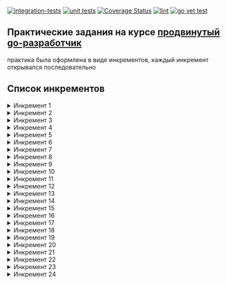 [![integration-tests](https://github.com/belamov/ypgo-url-shortener/actions/workflows/shortenertest.yml/badge.svg)](https://github.com/belamov/ypgo-url-shortener/actions/workflows/shortenertest.yml)
[![unit tests](https://github.com/belamov/ypgo-url-shortener/actions/workflows/tests.yml/badge.svg)](https://github.com/belamov/ypgo-url-shortener/actions/workflows/tests.yml)
[![Coverage Status](https://coveralls.io/repos/github/belamov/ypgo-url-shortener/badge.svg?branch=main)](https://coveralls.io/github/belamov/ypgo-url-shortener?branch=main)
[![lint](https://github.com/belamov/ypgo-url-shortener/actions/workflows/lint.yml/badge.svg)](https://github.com/belamov/ypgo-url-shortener/actions/workflows/golangci-lint.yml)
[![go vet test](https://github.com/belamov/ypgo-url-shortener/actions/workflows/statictest.yml/badge.svg)](https://github.com/belamov/ypgo-url-shortener/actions/workflows/statictest.yml)

## Практические задания на курсе [продвинутый go-разработчик](https://practicum.yandex.ru/go-advanced/)

практика была оформлена в виде инкрементов, каждый инкремент открывался последовательно

## Список инкрементов

<details>
  <summary>Инкремент 1</summary>

Напишите сервис для сокращения длинных URL. Требования:
* Сервер должен быть доступен по адресу: `http://localhost:8080`.
* Сервер должен предоставлять два эндпоинта: `POST /` и `GET /{id}`.
* Эндпоинт `POST /` принимает в теле запроса строку URL для сокращения и возвращает ответ с кодом `201` и сокращённым URL в виде текстовой строки в теле.
* Эндпоинт `GET /{id}` принимает в качестве URL-параметра идентификатор сокращённого URL и возвращает ответ с кодом `307` и оригинальным URL в HTTP-заголовке Location.
* Нужно учесть некорректные запросы и возвращать для них ответ с кодом `400`.

</details>

<details>
  <summary>Инкремент 2</summary>

 Покройте сервис юнит-тестами. Сконцентрируйтесь на покрытии тестами эндпоинтов, чтобы защитить API сервиса от случайных изменений.

</details>

<details>
  <summary>Инкремент 3</summary>

 Вы написали приложение с помощью стандартной библиотеки `net/http`. Используя любой пакет (роутер или фреймворк), совместимый с net/http, перепишите ваш код.
Задача направлена на рефакторинг приложения с помощью готовой библиотеки.

Обратите внимание, что необязательно запускать приложение вручную: тесты, которые вы написали до этого, помогут вам в рефакторинге.

</details>

<details>
  <summary>Инкремент 4</summary>

Добавьте в сервер новый эндпоинт `POST /api/shorten`, принимающий в теле запроса JSON-объект `{"url":"<some_url>"}` и возвращающий в ответ объект `{"result":"<shorten_url>"}`.

Не забудьте добавить тесты на новый эндпоинт, как и на предыдущие.

Помните про HTTP content negotiation, проставляйте правильные значения в заголовок `Content-Type`.

</details>

<details>
  <summary>Инкремент 5</summary>

Добавьте возможность конфигурировать сервис с помощью переменных окружения:
* адрес запуска HTTP-сервера с помощью переменной `SERVER_ADDRESS`.
* базовый адрес результирующего сокращённого URL с помощью переменной `BASE_URL`.
</details>

<details>
  <summary>Инкремент 6</summary>

Сохраняйте все сокращённые URL на диск в виде файла. При перезапуске приложения все URL должны быть восстановлены.

Путь до файла должен передаваться в переменной окружения `FILE_STORAGE_PATH`.

При отсутствии переменной окружения или при её пустом значении вернитесь к хранению сокращённых URL в памяти.
</details>

<details>
  <summary>Инкремент 7</summary>

Поддержите конфигурирование сервиса с помощью флагов командной строки наравне с уже имеющимися переменными окружения:
* флаг `-a`, отвечающий за адрес запуска HTTP-сервера (переменная `SERVER_ADDRESS`);
* флаг `-b`, отвечающий за базовый адрес результирующего сокращённого URL (переменная `BASE_URL`);
* флаг `-f`, отвечающий за путь до файла с сокращёнными URL (переменная `FILE_STORAGE_PATH`).

Во всех случаях должны быть:
* значения по умолчанию,
* приоритет значений, полученных через ENV, перед значениями, задаваемыми посредством флагов.
</details>

<details>
  <summary>Инкремент 8</summary>

Добавьте поддержку `gzip` в ваш сервис. Научите его:
* принимать запросы в сжатом формате (HTTP-заголовок `Content-Encoding`);
* отдавать сжатый ответ клиенту, который поддерживает обработку сжатых ответов (HTTP-заголовок `Accept-Encoding`).

Вспомните middleware из урока про HTTP-сервер, это может вам помочь.
</details>

<details>
  <summary>Инкремент 9</summary>

Добавьте в сервис функциональность аутентификации пользователя.

Сервис должен:
* Выдавать пользователю симметрично подписанную куку, содержащую уникальный идентификатор пользователя, если такой куки не существует или она не проходит проверку подлинности.
* Иметь хендлер `GET /api/user/urls`, который сможет вернуть пользователю все когда-либо сокращённые им URL в формате:
```
[
    {
        "short_url": "http://...",
        "original_url": "http://..."
    },
    ...
]
```
При отсутствии сокращённых пользователем URL хендлер должен отдавать HTTP-статус `204 No Content`.
Получить куки запроса можно из поля `(*http.Request).Cookie`, а установить — методом `http.SetCookie`.
</details>

<details>
  <summary>Инкремент 10</summary>

* Добавьте в сервис функциональность подключения к базе данных. В качестве СУБД используйте PostgreSQL не ниже 10 версии.
* Добавьте в сервис хендлер `GET /ping`, который при запросе проверяет соединение с базой данных. При успешной проверке хендлер должен вернуть HTTP-статус `200 OK`, при неуспешной — `500 Internal Server Error`.
* Строка с адресом подключения к БД должна получаться из переменной окружения `DATABASE_DSN` или флага командной строки `-d`.
</details>

<details>
  <summary>Инкремент 11</summary>

Перепишите сервис так, чтобы СУБД PostgreSQL стала хранилищем сокращённых URL вместо текущей реализации.

Сервису нужно самостоятельно создать все необходимые таблицы в базе данных. Схема и формат хранения остаются на ваше усмотрение.

При отсутствии переменной окружения `DATABASE_DSN` или флага командной строки `-d` или при их пустых значениях вернитесь последовательно к:
* хранению сокращённых URL в файле при наличии соответствующей переменной окружения или флага командной строки;
* хранению сокращённых URL в памяти.
</details>

<details>
  <summary>Инкремент 12</summary>

Добавьте новый хендлер `POST /api/shorten/batch`, принимающий в теле запроса множество URL для сокращения в формате:
```
[
    {
        "correlation_id": "<строковый идентификатор>",
        "original_url": "<URL для сокращения>"
    },
    ...
]
```

В качестве ответа хендлер должен возвращать данные в формате:

```
[
    {
        "correlation_id": "<строковый идентификатор из объекта запроса>",
        "short_url": "<результирующий сокращённый URL>"
    },
    ...
]
```
</details>

<details>
  <summary>Инкремент 13</summary>

Сделайте в таблице базы данных с сокращёнными URL уникальный индекс для поля с исходным URL. Это позволит избавиться от дублирующих записей в базе данных.

При попытке пользователя сократить уже имеющийся в базе URL через хендлеры `POST /` и POST `/api/shorten` сервис должен вернуть HTTP-статус `409 Conflict`, а в теле ответа — уже имеющийся сокращённый URL в правильном для хендлера формате.

Стратегии реализации:
1. Чтобы не проверять наличие оригинального URL в базе данных отдельным запросом, можно воспользоваться конструкцией `INSERT ... ON CONFLICT` в PostgreSQL. Однако в этом случае придётся самостоятельно возвращать и проверять собственную ошибку.
2. Чтобы определить тип ошибки PostgreSQL, с которой завершился запрос, можно воспользоваться библиотекой `github.com/jackc/pgerrcode`, в частности `pgerrcode.UniqueViolation`. В таком случае нужно будет сделать дополнительный запрос к хранилищу, чтобы определить сокращённый вариант URL.
</details>

<details>
  <summary>Инкремент 14</summary>

Сделайте в таблице базы данных с сокращёнными URL дополнительное поле с флагом, указывающим на то, что URL должен считаться удалённым.

Далее добавьте в сервис новый асинхронный хендлер `DELETE /api/user/urls`, который принимает список идентификаторов сокращённых URL для удаления в формате:

```
[ "a", "b", "c", "d", ...]
```

В случае успешного приёма запроса хендлер должен возвращать HTTP-статус `202 Accepted`. Фактический результат удаления может происходить позже — каким-либо образом оповещать пользователя об успешности или неуспешности не нужно.

Успешно удалить URL может пользователь, его создавший. При запросе удалённого URL с помощью хендлера `GET /{id}` нужно вернуть статус `410 Gone`.

Совет:
* Для эффективного проставления флага удаления в базе данных используйте множественное обновление (batch update).
* Используйте паттерн fanIn для максимального наполнения буфера объектов обновления.
</details>

<details>
  <summary>Инкремент 15</summary>

Добавьте в свой проект бенчмарки, измеряющие скорость выполнения важнейших компонентов вашей системы.

Проведите анализ использования памяти вашим проектом, определите и исправьте неэффективные части кода по следующему алгоритму:
1. Используя профилировщик `pprof`, сохраните профиль потребления памяти вашим проектом в директорию `profiles` с именем `base.pprof`.
2. Изучите полученный профиль, определите и исправьте неэффективные части вашего кода.
3. Повторите пункт 1 и сохраните новый профиль потребления памяти в директорию `profiles` с именем `result.pprof`.
4. 
Проверьте результат внесённых изменений командой:
```
pprof -top -diff_base=profiles/base.pprof profiles/result.pprof
```

В случае успешной оптимизации вы увидите в выводе командной строки результаты с отрицательными значениями, означающими уменьшение потребления ресурсов.

Внимание: к концу текущего спринта покрытие вашего кода автотестами должно быть не менее 40%.
</details>

<details>
  <summary>Инкремент 16</summary>

Отформатируйте свой проект с помощью `gofmt` или `goimports`. Убедитесь, что все файлы проекта прошли форматирование.

Внимание: к концу текущего спринта покрытие вашего кода автотестами должно быть не менее 40%.
</details>

<details>
  <summary>Инкремент 17</summary>

Добавьте к основным экспортированным методам и переменным (хендлерам, публичным структурам и интерфейсам) в вашем проекте документацию в формате godoc.

Добавьте примеры работы с эндпоинтами практического трека в формате `example_test.go`.

Покрытие вашего кода тестами на данный момент должно быть не менее 40%.
</details>

<details>
  <summary>Инкремент 18</summary>

Создайте свой `multichecker`, состоящий из:
* стандартных статических анализаторов пакета `golang.org/x/tools/go/analysis/passes`;
* всех анализаторов класса `SA` пакета `staticcheck.io`;
* не менее одного анализатора остальных классов пакета `staticcheck.io`;
* двух или более любых публичных анализаторов на ваш выбор.

Напишите и добавьте в `multichecker` собственный анализатор, запрещающий использовать прямой вызов `os.Exit` в функции `main` пакета `main`. При необходимости перепишите код своего проекта так, чтобы он удовлетворял данному анализатору.

Поместите анализатор в директорию `cmd/staticlint` вашего проекта. Добавьте документацию в формате `godoc`, подробно опишите в ней механизм запуска `multichecker`, а также каждый анализатор и его назначение.

Исходный код вашего проекта должен проходить статический анализ созданного `multichecker`.

Покрытие вашего кода автотестами к концу спринта должно быть не менее 55%.
</details>

<details>
  <summary>Инкремент 19</summary>

Добавьте в пакет `cmd/shortener` глобальные переменные:
* `var buildVersion string`,
* `var buildDate string`,
* `var buildCommit string`.

При старте приложения выводите в `stdout` сообщение в следующем формате:

```
Build version: <buildVersion> (или "N/A" при отсутствии значения)
Build date: <buildDate> (или "N/A" при отсутствии значения)
Build commit: <buildCommit> (или "N/A" при отсутствии значения)
```

Покрытие вашего кода автотестами на данный момент должно быть не менее 55%.
</details>

<details>
  <summary>Инкремент 20</summary>

Добавьте в свой код возможность включения `HTTPS` в веб-сервере.

При передаче флага `-s` или переменной окружения `ENABLE_HTTPS` запускайте сервер с помощью метода `http.ListenAndServeTLS` или `tls.Listen`.
</details>

<details>
  <summary>Инкремент 21</summary>

Добавьте возможность конфигурации приложения с помощью файла в формате `JSON`. Нужно поддержать все действующие опции приложения. Имя файла конфигурации должно задаваться через флаг `-c/-config` или переменную окружения `CONFIG`. Значения из файла конфигурации должны иметь меньший приоритет, чем флаги или переменные окружения.

Формат файла:
```
{
    "server_address": "localhost:8080", // аналог переменной окружения SERVER_ADDRESS или флага -a
    "base_url": "http://localhost", // аналог переменной окружения BASE_URL или флага -b
    "file_storage_path": "/path/to/file.db", // аналог переменной окружения FILE_STORAGE_PATH или флага -f
    "database_dsn": "", // аналог переменной окружения DATABASE_DSN или флага -d
    "enable_https": true // аналог переменной окружения ENABLE_HTTPS или флага -s
}
```
</details>

<details>
  <summary>Инкремент 22</summary>

Сервер должен штатно завершаться по сигналам: `syscall.SIGTERM`, `syscall.SIGINT`, `syscall.SIGQUIT`.

Все необработанные запросы должны быть обработаны до конца, все несохранённые данные должны быть сохранены в хранилище.
</details>

<details>
  <summary>Инкремент 23</summary>

Добавьте в сервер новый эндпоинт `GET /api/internal/stats`, возвращающий в ответ объект:
```
{
  "urls": <int>, // количество сокращённых URL в сервисе
  "users": <int> // количество пользователей в сервисе
}
```

Добавьте в конфигурационный JSON-файл HTTP-сервера поле `trusted_subnet` (тип `string`, переменная окружения `TRUSTED_SUBNET`, флаг `-t`), в которое можно передать строковое представление бесклассовой адресации (CIDR).

При запросе эндпоинта `/api/internal/stats` нужно проверять, что переданный в заголовке запроса `X-Real-IP` IP-адрес клиента входит в доверенную подсеть, в противном случае возвращать статус ответа `403 Forbidden`.

При пустом значении переменной `trusted_subnet` доступ к эндпоинту должен быть запрещён для любого входящего запроса.
</details>

<details>
  <summary>Инкремент 24</summary>

Добавьте возможность делать запросы к вашему серверу по протоколу gRPC. Все хендлеры должны быть доступны по gRPC и функционировать настолько идентично уже имеющимся, насколько это возможно в рамках протокола. Поддержите все возможности конфигурации gRPC-сервера аналогично конфигурациям HTTP-сервера.

Совет: попробуйте сделать HTTP- и gRPC-хендлеры фасадами к общему коду с бизнес-логикой.
</details>
